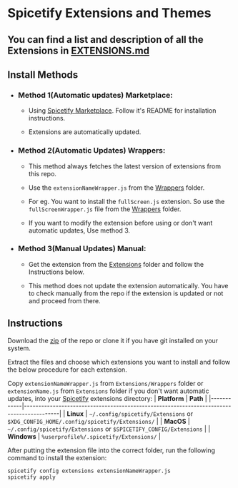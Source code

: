 # Spicetify Extensions and Themes

## **You can find a list and description of all the Extensions in [EXTENSIONS.md](https://github.com/daksh2k/Spicetify-stuff/blob/master/EXTENSIONS.md)**

## Install Methods
- ### Method 1(Automatic updates) **Marketplace**:
  
  - Using [Spicetify Marketplace](https://github.com/spicetify/spicetify-marketplace). Follow it's README for installation instructions.
  
  - Extensions are automatically updated.


- ### Method 2(Automatic Updates) **Wrappers**:
  - This method always fetches the latest version of extensions from this repo.

  - Use the `extensionNameWrapper.js` from the [Wrappers](https://github.com/daksh2k/Spicetify-stuff/blob/master/Extensions/Wrappers) folder.

  - For eg. You want to install the `fullScreen.js` extension. So use the `fullScreenWrapper.js` file from the [Wrappers](https://github.com/daksh2k/Spicetify-stuff/blob/master/Extensions/Wrappers) folder.

  - If you want to modify the extension before using or don't want automatic updates, Use method 3.
- ### Method 3(Manual Updates) **Manual**:
  - Get the extension from the [Extensions](https://github.com/daksh2k/Spicetify-stuff/blob/master/Extensions) folder and follow the Instructions below.

  - This method does not update the extension automatically.
  You have to check manually from the repo if the extension is updated or not and proceed from there.
## Instructions

Download the [zip](https://github.com/daksh2k/Spicetify-stuff/archive/refs/heads/master.zip) of the repo or clone it if you have git installed on your system.

Extract the files and choose which extensions you want to install and follow the below procedure for each extension.

Copy `extensionNameWrapper.js` from `Extensions/Wrappers` folder or `extensionName.js` from `Extensions` folder if you don't want automatic updates, into your [Spicetify](https://github.com/spicetify/spicetify-cli) extensions directory:
| **Platform** | **Path**                                                                               |
|------------|------------------------------------------------------------------------------------------|
| **Linux**      | `~/.config/spicetify/Extensions` or `$XDG_CONFIG_HOME/.config/spicetify/Extensions/` |
| **MacOS**      | `~/.config/spicetify/Extensions` or `$SPICETIFY_CONFIG/Extensions`                   |
| **Windows**    | `%userprofile%/.spicetify/Extensions/`                                               |

After putting the extension file into the correct folder, run the following command to install the extension:
```
spicetify config extensions extensionNameWrapper.js
spicetify apply
```

